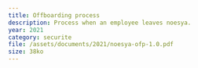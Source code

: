 ```yaml
---
title: Offboarding process
description: Process when an employee leaves noesya.
year: 2021
category: securite
file: /assets/documents/2021/noesya-ofp-1.0.pdf
size: 38ko
---
```

